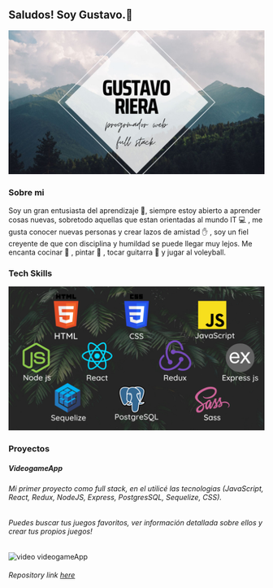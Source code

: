 ## Saludos! Soy Gustavo.👋 
![Imagen de presentacion](https://raw.githubusercontent.com/Gustavitory/Resources/master/port.jpg)

### Sobre mi
  Soy un gran entusiasta del aprendizaje :eyes:, siempre estoy abierto a aprender cosas nuevas, sobretodo aquellas que estan orientadas al mundo IT :computer: ,
  me gusta conocer nuevas personas y crear lazos de amistad :hand: , soy un fiel creyente de que con disciplina y humildad se puede llegar muy lejos.
  Me encanta cocinar :rice_cracker: , pintar 🎨 , tocar guitarra :guitar: y jugar al voleyball.

### Tech Skills
![Imagen de skills](https://raw.githubusercontent.com/Gustavitory/Resources/master/skills.png)

### Proyectos

##### VideogameApp
###### Mi primer proyecto como full stack, en el utilicé las tecnologias (JavaScript, React, Redux, NodeJS, Express, PostgresSQL, Sequelize, CSS).
###### Puedes buscar tus juegos favoritos, ver información detallada sobre ellos y crear tus propios juegos!
![video videogameApp](https://raw.githubusercontent.com/Gustavitory/Resources/master/viadeogameApp.gif)
###### Repository link [here](https://github.com/Gustavitory/PI-Videogames-FT13)

<!---
Gustavitory/Gustavitory is a ✨ special ✨ repository because its `README.md` (this file) appears on your GitHub profile.
You can click the Preview link to take a look at your changes.
--->
